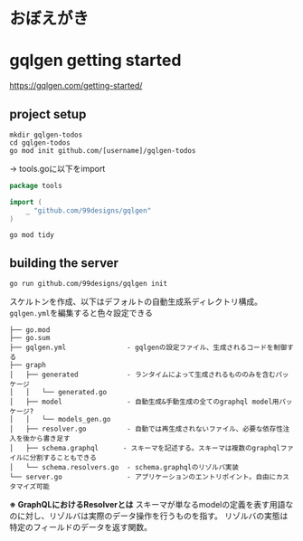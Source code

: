 # おぼえがき

# gqlgen getting started
https://gqlgen.com/getting-started/

## project setup

```
mkdir gqlgen-todos
cd gqlgen-todos
go mod init github.com/[username]/gqlgen-todos
```

→ tools.goに以下をimport
```go
package tools

import (
	_ "github.com/99designs/gqlgen"
)
```

```
go mod tidy
```

## building the server

```
go run github.com/99designs/gqlgen init
```

スケルトンを作成、以下はデフォルトの自動生成系ディレクトリ構成。
`gqlgen.yml`を編集すると色々設定できる


```
├── go.mod
├── go.sum
├── gqlgen.yml               - gqlgenの設定ファイル、生成されるコードを制御する
├── graph
│   ├── generated            - ランタイムによって生成されるもののみを含むパッケージ
│   │   └── generated.go
│   ├── model                - 自動生成&手動生成の全てのgraphql model用パッケージ?
│   │   └── models_gen.go
│   ├── resolver.go          - 自動では再生成されないファイル、必要な依存性注入を後から書き足す
│   ├── schema.graphql      - スキーマを記述する。スキーマは複数のgraphqlファイルに分割することもできる
│   └── schema.resolvers.go  - schema.graphqlのリゾルバ実装
└── server.go                - アプリケーションのエントリポイント。自由にカスタマイズ可能
```

**※ GraphQLにおけるResolverとは**
スキーマが単なるmodelの定義を表す用語なのに対し、リゾルバは実際のデータ操作を行うものを指す。
リゾルバの実態は特定のフィールドのデータを返す関数。

